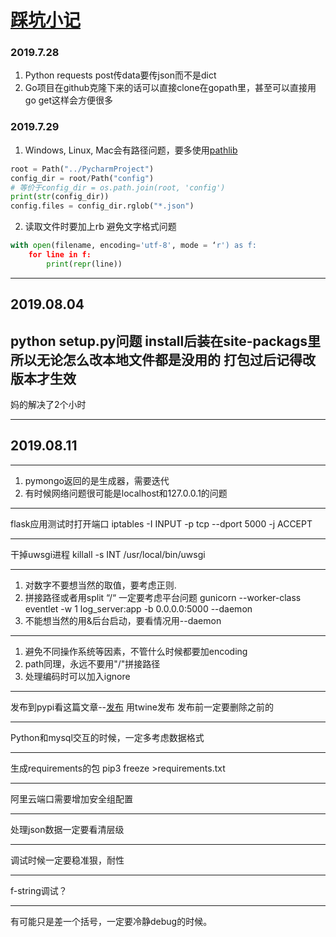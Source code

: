 # [踩坑小记](https://github.com/yihong0618/gitblog/issues/10)

### 2019.7.28
1. Python requests post传data要传json而不是dict
2. Go项目在github克隆下来的话可以直接clone在gopath里，甚至可以直接用go get这样会方便很多
### 2019.7.29
1. Windows, Linux, Mac会有路径问题，要多使用[pathlib](https://www.linuxjournal.com/content/easier-python-paths-pathlib)
```python
root = Path("../PycharmProject")
config_dir = root/Path("config")
# 等价于config_dir = os.path.join(root, 'config')
print(str(config_dir))
config.files = config_dir.rglob("*.json")
```
2. 读取文件时要加上rb 避免文字格式问题
```python
with open(filename, encoding='utf-8', mode = ‘r') as f:
    for line in f:
        print(repr(line))
```


---

## 2019.08.04
python setup.py问题
install后装在site-packags里
所以无论怎么改本地文件都是没用的
打包过后记得改版本才生效
---
妈的解决了2个小时

---

## 2019.08.11
---
1. pymongo返回的是生成器，需要迭代
2. 有时候网络问题很可能是localhost和127.0.0.1的问题

---

flask应用测试时打开端口
 iptables -I INPUT -p tcp --dport 5000 -j ACCEPT


---

干掉uwsgi进程
killall -s INT /usr/local/bin/uwsgi


---

1. 对数字不要想当然的取值，要考虑正则.
2. 拼接路径或者用split “/“ 一定要考虑平台问题
gunicorn --worker-class eventlet -w 1 log_server:app -b 0.0.0.0:5000 --daemon
3. 不能想当然的用&后台启动，要看情况用--daemon

---

1. 避免不同操作系统等因素，不管什么时候都要加encoding
2. path同理，永远不要用"/"拼接路径
3. 处理编码时可以加入ignore

---

发布到pypi看这篇文章--[发布](https://www.jianshu.com/p/eb27d5cb5e1d)
用twine发布
发布前一定要删除之前的

---

Python和mysql交互的时候，一定多考虑数据格式

---

生成requirements的包
pip3 freeze >requirements.txt

---

阿里云端口需要增加安全组配置

---

处理json数据一定要看清层级

---

调试时候一定要稳准狠，耐性

---

f-string调试？


---

有可能只是差一个括号，一定要冷静debug的时候。